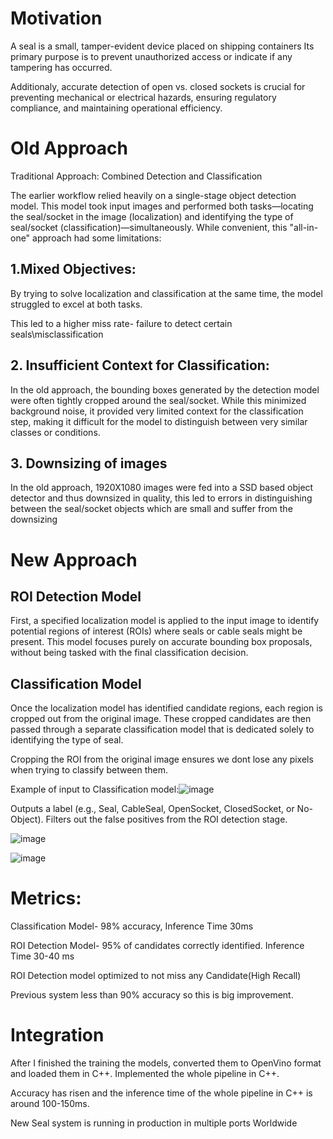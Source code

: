 # Motivation
A seal is a small, tamper-evident device placed on shipping containers
Its primary purpose is to prevent unauthorized access or indicate if any tampering has occurred.

Additionaly, accurate detection of open vs. closed sockets is crucial for preventing mechanical or electrical hazards, ensuring regulatory compliance, and maintaining operational efficiency.

# Old Approach
Traditional Approach: Combined Detection and Classification​

The earlier workflow relied heavily on a single-stage object detection model. This model took input images and performed both tasks—locating the seal/socket in the image (localization) and identifying the type of seal/socket (classification)—simultaneously. While convenient, this "all-in-one" approach had some limitations:​

## 1.Mixed Objectives:​

By trying to solve localization and classification at the same time, the model struggled to excel at both tasks. ​

This led to a higher miss rate- failure to detect certain seals\misclassification​

## 2. Insufficient Context for Classification:​

In the old approach, the bounding boxes generated by the detection model were often tightly cropped around the seal/socket. While this minimized background noise, it provided very limited context for the classification step, making it difficult for the model to distinguish between very similar classes or conditions.​

## 3. Downsizing of images
In the old approach, 1920X1080 images were fed into a SSD based object detector and thus downsized in quality, this led to errors in distinguishing between the seal/socket objects which are small and suffer from the downsizing

# New Approach

## ROI Detection Model

First, a specified localization model is applied to the input image to identify potential regions of interest (ROIs) where seals or cable seals might be present. This model focuses purely on accurate bounding box proposals, without being tasked with the final classification decision.

## Classification Model

Once the localization model has identified candidate regions, each region is cropped out from the original image.
These cropped candidates are then passed through a separate classification model that is dedicated solely to identifying the type of seal. ​

Cropping the ROI from the original image ensures we dont lose any pixels when trying to classify between them.

Example of input to Classification model:![image](https://github.com/user-attachments/assets/f53fa156-b820-4c25-9d60-ce40031b92d6)

Outputs a label (e.g., Seal, CableSeal, OpenSocket, ClosedSocket, or No-Object).
Filters out the false positives from the ROI detection stage.


![image](https://github.com/user-attachments/assets/ae7294af-ce44-4f3c-8cd0-f83f46bdca00)

![image](https://github.com/user-attachments/assets/59e5da2a-3dac-44a4-b8c9-3e096a8167cf)

# Metrics:​

Classification Model- 98% accuracy, Inference Time 30ms​

ROI Detection Model- 95% of candidates correctly identified. Inference Time 30-40 ms​

ROI Detection model optimized to not miss any Candidate(High Recall)

Previous system less than 90% accuracy so this is big improvement.

# Integration
After I finished the training the models, converted them to OpenVino format and loaded them in C++. Implemented the whole pipeline in C++. 

Accuracy has risen and the inference time of the whole pipeline in C++ is around 100-150ms. 

New Seal system is running in production in multiple ports Worldwide
